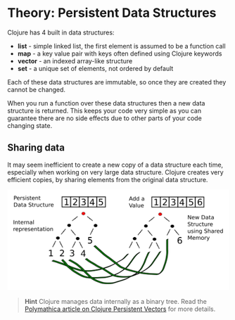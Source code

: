 # Theory: Persistent Data Structures

Clojure has 4 built in data structures:

* **list** - simple linked list, the first element is assumed to be a function call
* **map** - a key value pair with keys often defined using Clojure keywords
* **vector** - an indexed array-like structure
* **set** - a unique set of elements, not ordered by default

Each of these data structures are immutable, so once they are created they cannot be changed.

When you run a function over these data structures then a new data structure is returned.  This keeps your code very simple as you can guarantee there are no side effects due to other parts of your code changing state.


## Sharing data

It may seem inefficient to create a new copy of a data structure each time, especially when working on very large data structure.  Clojure creates very efficient copies, by sharing elements from the original data structure.

![Persistent data structures - data sharing](../images/clojure-persistent-data-structures-sharing.png)


> **Hint** Clojure manages data internally as a binary tree.  Read the [Polymathica article on Clojure Persistent Vectors](http://hypirion.com/musings/understanding-persistent-vector-pt-1) for more details.

